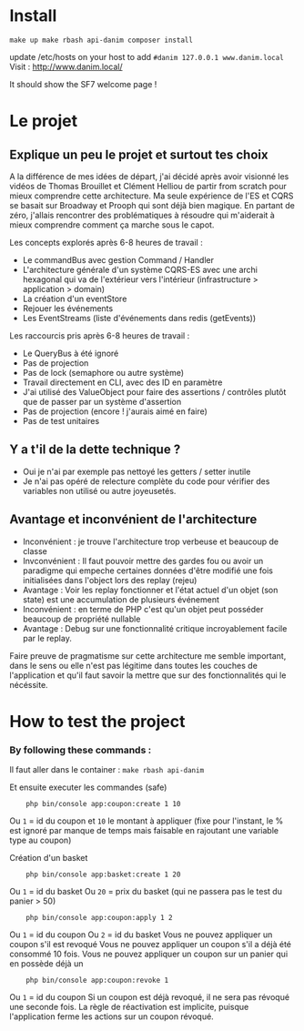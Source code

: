 # Install
``
    make up
    make rbash api-danim
    composer install
``

update /etc/hosts on your host to add 
``
#danim
127.0.0.1 www.danim.local
``
Visit : http://www.danim.local/

It should show the SF7 welcome page !

# Le projet

## Explique un peu le projet et surtout tes choix

A la différence de mes idées de départ, j'ai décidé après avoir visionné les vidéos de Thomas Brouillet et Clément Helliou de partir from scratch pour mieux comprendre
cette architecture. Ma seule expérience de l'ES et CQRS se basait sur Broadway et Prooph qui sont déjà bien magique.
En partant de zéro, j'allais rencontrer des problématiques à résoudre qui m'aiderait à mieux comprendre comment ça marche sous le capot.

Les concepts explorés après 6-8 heures de travail :
- Le commandBus avec gestion Command / Handler
- L'architecture générale d'un système CQRS-ES avec une archi hexagonal qui va de l'extérieur vers l'intérieur (infrastructure > application > domain)
- La création d'un eventStore
- Rejouer les événements
- Les EventStreams (liste d'événements dans redis (getEvents))

Les raccourcis pris après 6-8 heures de travail :
- Le QueryBus à été ignoré
- Pas de projection
- Pas de lock (semaphore ou autre système)
- Travail directement en CLI, avec des ID en paramètre
- J'ai utilisé des ValueObject pour faire des assertions / contrôles plutôt que de passer par un système d'assertion
- Pas de projection (encore ! j'aurais aimé en faire)
- Pas de test unitaires

## Y a t'il de la dette technique ?
- Oui je n'ai par exemple pas nettoyé les getters / setter inutile
- Je n'ai pas opéré de relecture complète du code pour vérifier des variables non utilisé ou autre joyeusetés.

## Avantage et inconvénient de l'architecture
- Inconvénient : je trouve l'architecture trop verbeuse et beaucoup de classe
- Invconvénient : Il faut pouvoir mettre des gardes fou ou avoir un paradigme qui empeche certaines données d'être modifié une fois initialisées dans l'object lors des replay (rejeu)
- Avantage : Voir les replay fonctionner et l'état actuel d'un objet (son state) est une accumulation de plusieurs événement
- Inconvénient : en terme de PHP c'est qu'un objet peut posséder beaucoup de propriété nullable
- Avantage : Debug sur une fonctionnalité critique incroyablement facile par le replay.

Faire preuve de pragmatisme sur cette architecture me semble important, dans le sens ou elle n'est pas légitime dans toutes les couches de l'application et qu'il faut savoir la mettre que sur des fonctionnalités qui le nécéssite.

# How to test the project

### By following these commands :
Il faut aller dans le container : 
`make rbash api-danim`

Et ensuite executer les commandes (safe)
```
    php bin/console app:coupon:create 1 10
```
Ou `1` = id du coupon et `10` le montant à appliquer (fixe pour l'instant, le % est ignoré par manque de temps mais faisable en rajoutant une variable type au coupon)

Création d'un basket
```
    php bin/console app:basket:create 1 20
```
Ou `1` = id du basket
Ou `20` = prix du basket (qui ne passera pas le test du panier > 50)

```
    php bin/console app:coupon:apply 1 2
```
Ou `1` = id du coupon
Ou `2` = id du basket
Vous ne pouvez appliquer un coupon s'il est revoqué
Vous ne pouvez appliquer un coupon s'il a déjà été consommé 10 fois.
Vous ne pouvez appliquer un coupon sur un panier qui en possède déjà un

```
    php bin/console app:coupon:revoke 1
```
Ou `1` = id du coupon 
Si un coupon est déjà revoqué, il ne sera pas révoqué une seconde fois.
La règle de réactivation est implicite, puisque l'application ferme les actions sur un coupon révoqué.


